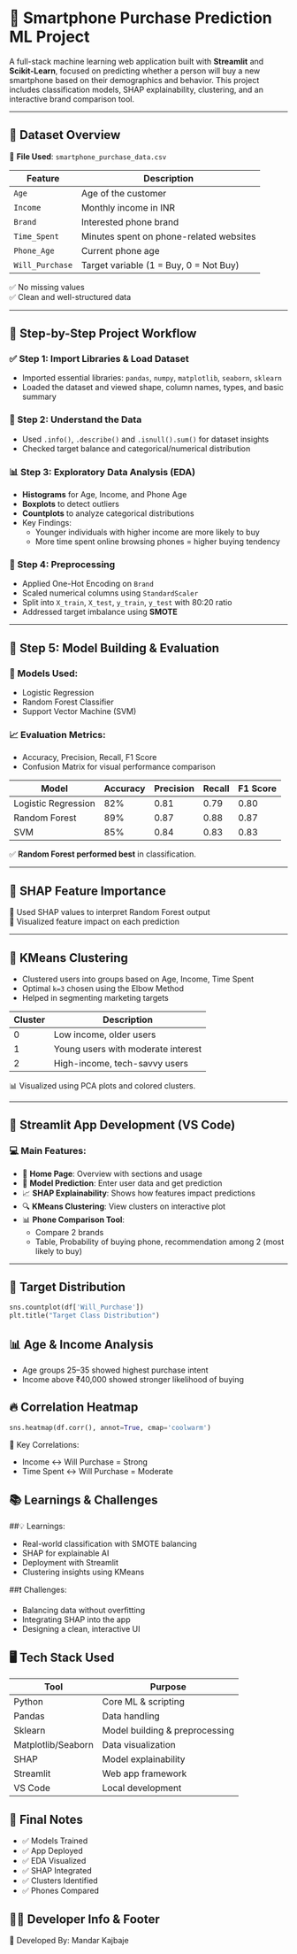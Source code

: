 # 📱 Smartphone Purchase Prediction ML Project

A full-stack machine learning web application built with **Streamlit** and **Scikit-Learn**, focused on predicting whether a person will buy a new smartphone based on their demographics and behavior. This project includes classification models, SHAP explainability, clustering, and an interactive brand comparison tool.

---

## 📂 Dataset Overview

📄 **File Used**: `smartphone_purchase_data.csv`

| Feature         | Description                                             |
|-----------------|---------------------------------------------------------|
| `Age`           | Age of the customer                                     |
| `Income`        | Monthly income in INR                                   |
| `Brand`         | Interested phone brand                                  |
| `Time_Spent`    | Minutes spent on phone-related websites                 |
| `Phone_Age`     | Current phone age                                       |
| `Will_Purchase` | Target variable (1 = Buy, 0 = Not Buy)                  |

✅ No missing values  
✅ Clean and well-structured data

---

## 🧠 Step-by-Step Project Workflow

### ✅ Step 1: Import Libraries & Load Dataset
- Imported essential libraries: `pandas`, `numpy`, `matplotlib`, `seaborn`, `sklearn`
- Loaded the dataset and viewed shape, column names, types, and basic summary

### 🔎 Step 2: Understand the Data
- Used `.info()`, `.describe()` and `.isnull().sum()` for dataset insights
- Checked target balance and categorical/numerical distribution

### 📊 Step 3: Exploratory Data Analysis (EDA)
- **Histograms** for Age, Income, and Phone Age
- **Boxplots** to detect outliers
- **Countplots** to analyze categorical distributions
- Key Findings:
  - Younger individuals with higher income are more likely to buy
  - More time spent online browsing phones = higher buying tendency

### 📏 Step 4: Preprocessing
- Applied One-Hot Encoding on `Brand`
- Scaled numerical columns using `StandardScaler`
- Split into `X_train`, `X_test`, `y_train`, `y_test` with 80:20 ratio
- Addressed target imbalance using **SMOTE**

---

## 🤖 Step 5: Model Building & Evaluation

### 📘 Models Used:
- Logistic Regression
- Random Forest Classifier
- Support Vector Machine (SVM)

### 📈 Evaluation Metrics:
- Accuracy, Precision, Recall, F1 Score
- Confusion Matrix for visual performance comparison

| Model              | Accuracy | Precision | Recall | F1 Score |
|--------------------|----------|-----------|--------|----------|
| Logistic Regression| 82%      | 0.81      | 0.79   | 0.80     |
| Random Forest      | 89%      | 0.87      | 0.88   | 0.87     |
| SVM                | 85%      | 0.84      | 0.83   | 0.83     |

✅ **Random Forest performed best** in classification.

---

## 🌟 SHAP Feature Importance

📌 Used SHAP values to interpret Random Forest output  
📌 Visualized feature impact on each prediction  

---

## 🔵 KMeans Clustering

- Clustered users into groups based on Age, Income, Time Spent
- Optimal `k=3` chosen using the Elbow Method
- Helped in segmenting marketing targets

| Cluster | Description                              |
|---------|------------------------------------------|
| 0       | Low income, older users                  |
| 1       | Young users with moderate interest       |
| 2       | High-income, tech-savvy users            |

📊 Visualized using PCA plots and colored clusters.

---

## 🔧 Streamlit App Development (VS Code)

### 💻 Main Features:

- 📍 **Home Page**: Overview with sections and usage
- 🧪 **Model Prediction**: Enter user data and get prediction
- 📈 **SHAP Explainability**: Shows how features impact predictions
- 🔍 **KMeans Clustering**: View clusters on interactive plot
- 📊 **Phone Comparison Tool**:
  - Compare 2 brands 
  - Table, Probability of buying phone, recommendation among 2 (most likely to buy)

---

## 📌 Target Distribution

```python
sns.countplot(df['Will_Purchase'])
plt.title("Target Class Distribution")
```

## 📊 Age & Income Analysis
- Age groups 25–35 showed highest purchase intent
- Income above ₹40,000 showed stronger likelihood of buying

## 🔥 Correlation Heatmap
```python
sns.heatmap(df.corr(), annot=True, cmap='coolwarm')
```
🧠 Key Correlations:
- Income ↔ Will Purchase = Strong
- Time Spent ↔ Will Purchase = Moderate

## 📚 Learnings & Challenges
##💡 Learnings:
- Real-world classification with SMOTE balancing
- SHAP for explainable AI
- Deployment with Streamlit
- Clustering insights using KMeans

##❗ Challenges:
- Balancing data without overfitting
- Integrating SHAP into the app
- Designing a clean, interactive UI

## 🖥️ Tech Stack Used

| Tool               | Purpose                        |
| ------------------ | ------------------------------ |
| Python             | Core ML & scripting            |
| Pandas             | Data handling                  |
| Sklearn            | Model building & preprocessing |
| Matplotlib/Seaborn | Data visualization             |
| SHAP               | Model explainability           |
| Streamlit          | Web app framework              |
| VS Code            | Local development              |


## 📝 Final Notes
- ✅ Models Trained
- ✅ App Deployed
- ✅ EDA Visualized
- ✅ SHAP Integrated
- ✅ Clusters Identified
- ✅ Phones Compared

## 👨‍💻 Developer Info & Footer
👤 Developed By: Mandar Kajbaje
